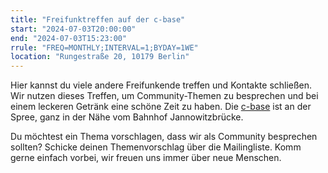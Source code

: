 ```yaml
---
title: "Freifunktreffen auf der c-base"
start: "2024-07-03T20:00:00"
end: "2024-07-03T15:23:00"
rrule: "FREQ=MONTHLY;INTERVAL=1;BYDAY=1WE"
location: "Rungestraße 20, 10179 Berlin"
---
```


Hier kannst du viele andere Freifunkende treffen und Kontakte schließen. Wir nutzen dieses Treffen, um Community-Themen zu besprechen und bei einem leckeren Getränk eine schöne Zeit zu haben. Die [c-base](https://www.openstreetmap.org/?mlat=52.51297&mlon=13.42011#map=17/52.51297/13.42011) ist an der Spree, ganz in der Nähe vom Bahnhof Jannowitzbrücke.

Du möchtest ein Thema vorschlagen, dass wir als Community besprechen sollten? Schicke deinen Themenvorschlag über die Mailingliste. Komm gerne einfach vorbei, wir freuen uns immer über neue Menschen.


